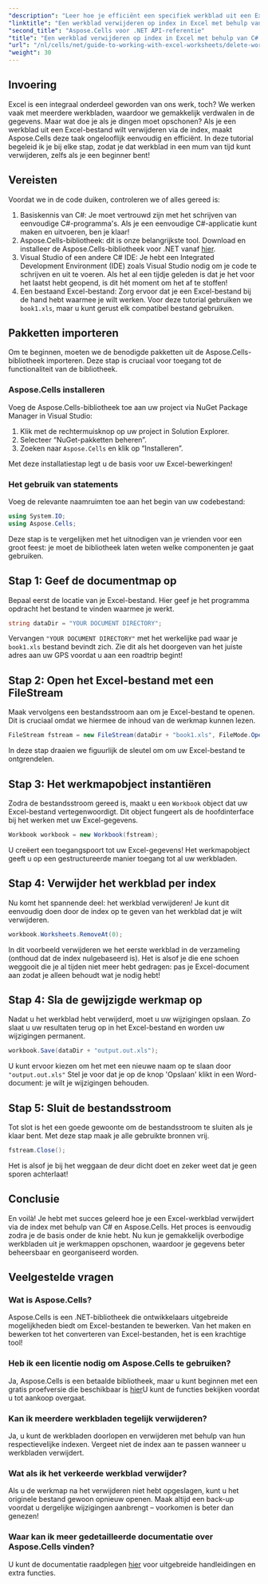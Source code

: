 ```yaml
---
"description": "Leer hoe je efficiënt een specifiek werkblad uit een Excel-bestand verwijdert op basis van de index met behulp van C# en de Aspose.Cells-bibliotheek. Volg deze eenvoudige stapsgewijze tutorial."
"linktitle": "Een werkblad verwijderen op index in Excel met behulp van C# Tutorial"
"second_title": "Aspose.Cells voor .NET API-referentie"
"title": "Een werkblad verwijderen op index in Excel met behulp van C# Tutorial"
"url": "/nl/cells/net/guide-to-working-with-excel-worksheets/delete-worksheet-by-index-excel-csharp-tutorial/"
"weight": 30
---
```


## Invoering

Excel is een integraal onderdeel geworden van ons werk, toch? We werken vaak met meerdere werkbladen, waardoor we gemakkelijk verdwalen in de gegevens. Maar wat doe je als je dingen moet opschonen? Als je een werkblad uit een Excel-bestand wilt verwijderen via de index, maakt Aspose.Cells deze taak ongelooflijk eenvoudig en efficiënt. In deze tutorial begeleid ik je bij elke stap, zodat je dat werkblad in een mum van tijd kunt verwijderen, zelfs als je een beginner bent!

## Vereisten

Voordat we in de code duiken, controleren we of alles gereed is:

1. Basiskennis van C#: Je moet vertrouwd zijn met het schrijven van eenvoudige C#-programma's. Als je een eenvoudige C#-applicatie kunt maken en uitvoeren, ben je klaar!
2. Aspose.Cells-bibliotheek: dit is onze belangrijkste tool. Download en installeer de Aspose.Cells-bibliotheek voor .NET vanaf [hier](https://releases.aspose.com/cells/net/).
3. Visual Studio of een andere C# IDE: Je hebt een Integrated Development Environment (IDE) zoals Visual Studio nodig om je code te schrijven en uit te voeren. Als het al een tijdje geleden is dat je het voor het laatst hebt geopend, is dit hét moment om het af te stoffen!
4. Een bestaand Excel-bestand: Zorg ervoor dat je een Excel-bestand bij de hand hebt waarmee je wilt werken. Voor deze tutorial gebruiken we `book1.xls`, maar u kunt gerust elk compatibel bestand gebruiken.

## Pakketten importeren

Om te beginnen, moeten we de benodigde pakketten uit de Aspose.Cells-bibliotheek importeren. Deze stap is cruciaal voor toegang tot de functionaliteit van de bibliotheek.

### Aspose.Cells installeren

Voeg de Aspose.Cells-bibliotheek toe aan uw project via NuGet Package Manager in Visual Studio:

1. Klik met de rechtermuisknop op uw project in Solution Explorer.
2. Selecteer “NuGet-pakketten beheren”.
3. Zoeken naar `Aspose.Cells` en klik op “Installeren”.

Met deze installatiestap legt u de basis voor uw Excel-bewerkingen!

### Het gebruik van statements

Voeg de relevante naamruimten toe aan het begin van uw codebestand:

```csharp
using System.IO;
using Aspose.Cells;
```

Deze stap is te vergelijken met het uitnodigen van je vrienden voor een groot feest: je moet de bibliotheek laten weten welke componenten je gaat gebruiken.

## Stap 1: Geef de documentmap op

Bepaal eerst de locatie van je Excel-bestand. Hier geef je het programma opdracht het bestand te vinden waarmee je werkt.

```csharp
string dataDir = "YOUR DOCUMENT DIRECTORY";
```

Vervangen `"YOUR DOCUMENT DIRECTORY"` met het werkelijke pad waar je `book1.xls` bestand bevindt zich. Zie dit als het doorgeven van het juiste adres aan uw GPS voordat u aan een roadtrip begint!

## Stap 2: Open het Excel-bestand met een FileStream

Maak vervolgens een bestandsstroom aan om je Excel-bestand te openen. Dit is cruciaal omdat we hiermee de inhoud van de werkmap kunnen lezen.

```csharp
FileStream fstream = new FileStream(dataDir + "book1.xls", FileMode.Open);
```

In deze stap draaien we figuurlijk de sleutel om om uw Excel-bestand te ontgrendelen.

## Stap 3: Het werkmapobject instantiëren

Zodra de bestandsstroom gereed is, maakt u een `Workbook` object dat uw Excel-bestand vertegenwoordigt. Dit object fungeert als de hoofdinterface bij het werken met uw Excel-gegevens.

```csharp
Workbook workbook = new Workbook(fstream);
```

U creëert een toegangspoort tot uw Excel-gegevens! Het werkmapobject geeft u op een gestructureerde manier toegang tot al uw werkbladen.

## Stap 4: Verwijder het werkblad per index

Nu komt het spannende deel: het werkblad verwijderen! Je kunt dit eenvoudig doen door de index op te geven van het werkblad dat je wilt verwijderen. 

```csharp
workbook.Worksheets.RemoveAt(0);
```

In dit voorbeeld verwijderen we het eerste werkblad in de verzameling (onthoud dat de index nulgebaseerd is). Het is alsof je die ene schoen weggooit die je al tijden niet meer hebt gedragen: pas je Excel-document aan zodat je alleen behoudt wat je nodig hebt!

## Stap 4: Sla de gewijzigde werkmap op

Nadat u het werkblad hebt verwijderd, moet u uw wijzigingen opslaan. Zo slaat u uw resultaten terug op in het Excel-bestand en worden uw wijzigingen permanent.

```csharp
workbook.Save(dataDir + "output.out.xls");
```

U kunt ervoor kiezen om het met een nieuwe naam op te slaan door `"output.out.xls"` Stel je voor dat je op de knop 'Opslaan' klikt in een Word-document: je wilt je wijzigingen behouden.

## Stap 5: Sluit de bestandsstroom

Tot slot is het een goede gewoonte om de bestandsstroom te sluiten als je klaar bent. Met deze stap maak je alle gebruikte bronnen vrij.

```csharp
fstream.Close();
```

Het is alsof je bij het weggaan de deur dicht doet en zeker weet dat je geen sporen achterlaat!

## Conclusie

En voilà! Je hebt met succes geleerd hoe je een Excel-werkblad verwijdert via de index met behulp van C# en Aspose.Cells. Het proces is eenvoudig zodra je de basis onder de knie hebt. Nu kun je gemakkelijk overbodige werkbladen uit je werkmappen opschonen, waardoor je gegevens beter beheersbaar en georganiseerd worden.

## Veelgestelde vragen

### Wat is Aspose.Cells?
Aspose.Cells is een .NET-bibliotheek die ontwikkelaars uitgebreide mogelijkheden biedt om Excel-bestanden te bewerken. Van het maken en bewerken tot het converteren van Excel-bestanden, het is een krachtige tool!

### Heb ik een licentie nodig om Aspose.Cells te gebruiken?
Ja, Aspose.Cells is een betaalde bibliotheek, maar u kunt beginnen met een gratis proefversie die beschikbaar is [hier](https://releases.aspose.com/)U kunt de functies bekijken voordat u tot aankoop overgaat.

### Kan ik meerdere werkbladen tegelijk verwijderen?
Ja, u kunt de werkbladen doorlopen en verwijderen met behulp van hun respectievelijke indexen. Vergeet niet de index aan te passen wanneer u werkbladen verwijdert.

### Wat als ik het verkeerde werkblad verwijder?
Als u de werkmap na het verwijderen niet hebt opgeslagen, kunt u het originele bestand gewoon opnieuw openen. Maak altijd een back-up voordat u dergelijke wijzigingen aanbrengt – voorkomen is beter dan genezen!

### Waar kan ik meer gedetailleerde documentatie over Aspose.Cells vinden?
U kunt de documentatie raadplegen [hier](https://reference.aspose.com/cells/net/) voor uitgebreide handleidingen en extra functies.